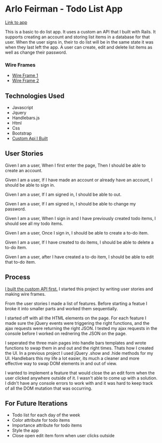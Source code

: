 

# Arlo Feirman - Todo List App

[Link to app](https://arlofeirman.github.io/AF-fullstack-project-frontend2/)

This is a basic to do list app. It uses a custom an API
that I built with Rails. It supports creating an account and storing
list items in a database for that user. When the user signs in, their
to do list will be in the same state it was when they last left the app.
A user can create, edit and delete list items as well as change their password.

### Wire Frames
-  [Wire Frame 1](http://i.imgur.com/tTYikxC.jpg)
-  [Wire Frame 2](http://i.imgur.com/fq5xNlj.jpg)


## Technologies Used

- Javascript
- Jquery
- Handlebars.js
- Html
- Css
- Bootstrap
- [Custom Api I Built](https://github.com/arlofeirman/AF-fullstack-project-backend)

## User Stories

Given I am a user,
When I first enter the page,
Then I should be able to create an account.

Given I am a user,
If I have made an account or already have an account,
I should be able to sign in.

Given I am a user,
If I am signed in,
I should be able to out.

Given I am a user,
If I am signed in,
I should be able to change my password.

Given I am a user,
When I sign in and I have previously created todo items,
I should see all my todo items.

Given I am a user,
Once I sign in,
I should be able to create a to-do item.

Given I am a user,
If I have created to do items,
I should be able to delete a to-do item.

Given I am a user,
after I have created a to-do item,
I should be able to edit that to-do item.

## Process

[I built the custom API first.](https://github.com/arlofeirman/AF-fullstack-project-backend)
I started this project by writing user stories and making wire frames.

From the user stories I made a list of features.
Before starting a featue I broke it into smaller parts and worked them sequentially.


I started off with all the HTML elements on the page. For each feature I 
made sure the jQuery events were triggering the right functions, and the ajax
requests were returning the right JSON. I tested my ajax requests in the console
before I worked on rednering the JSON on the page.

I seperated the three main pages into handle bars templates and wrote
functions to swap them in and out and the right times. Thats how I created the UI.
In a previous project I used jQuery .show and .hide methods for my UI. 
Handlebars this my life a lot easier, its much a cleaner and more effective
way to swap DOM elements in and out of view.

I wanted to implement a feature that would close the an edit form 
when the user clicked anywhere outside of it. I wasn't able to come up with a solution.
I didn't have any console errors to work with and it was hard to keep track 
of all the DOM mutation that was occurring.

## For Future Iterations
- Todo list for each day of the week
- Color attribute for todo items
- Importance attribute for todo items
- Style the app
- Close open edit item form when user clicks outside
